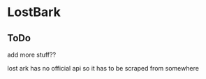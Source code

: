 # LostBark

## ToDo
add more stuff?? 

lost ark has no official api so it has to be scraped from somewhere
